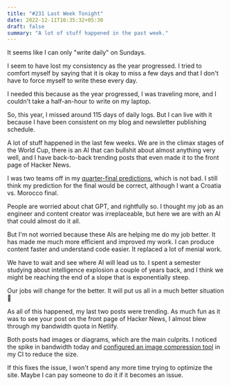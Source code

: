```yaml
---
title: "#231 Last Week Tonight"
date: 2022-12-11T16:35:32+05:30
draft: false
summary: "A lot of stuff happened in the past week."
---
```


It seems like I can only "write daily" on Sundays.

I seem to have lost my consistency as the year progressed. I tried to comfort myself by saying that it is okay to miss a few days and that I don't have to force myself to write these every day.

I needed this because as the year progressed, I was traveling more, and I couldn't take a half-an-hour to write on my laptop.

So, this year, I missed around 115 days of daily logs. But I can live with it because I have been consistent on my blog and newsletter publishing schedule.

A lot of stuff happened in the last few weeks. We are in the climax stages of the World Cup, there is an AI that can bullshit about almost anything very well, and I have back-to-back trending posts that even made it to the front page of Hacker News.

I was two teams off in my [quarter-final predictions](/dailies/16-11-22-my-world-cup-predictions/), which is not bad. I still think my prediction for the final would be correct, although I want a Croatia vs. Morocco final.

People are worried about chat GPT, and rightfully so. I thought my job as an engineer and content creator was irreplaceable, but here we are with an AI that could almost do it all.

But I'm not worried because these AIs are helping me do my job better. It has made me much more efficient and improved my work. I can produce content faster and understand code easier. It replaced a lot of menial work.

We have to wait and see where AI will lead us to. I spent a semester studying about intelligence explosion a couple of years back, and I think we might be reaching the end of a slope that is exponentially steep.

Our jobs will change for the better. It will put us all in a much better situation 🤞

As all of this happened, my last two posts were trending. As much fun as it was to see your post on the front page of Hacker News, I almost blew through my bandwidth quota in Netlify.

Both posts had images or diagrams, which are the main culprits. I noticed the spike in bandwidth today and [configured an image compression tool](https://github.com/pottekkat/personal-website/pull/56#issuecomment-1345471020) in my CI to reduce the size.

If this fixes the issue, I won't spend any more time trying to optimize the site. Maybe I can pay someone to do it if it becomes an issue.
